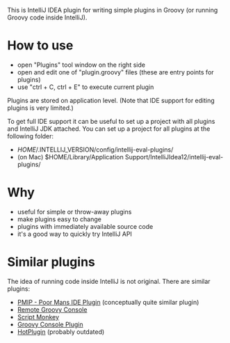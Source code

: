 This is IntelliJ IDEA plugin for writing simple plugins in Groovy (or running Groovy code inside IntelliJ).

How to use
===========
 - open "Plugins" tool window on the right side
 - open and edit one of "plugin.groovy" files (these are entry points for plugins)
 - use "ctrl + C, ctrl + E" to execute current plugin

Plugins are stored on application level.
(Note that IDE support for editing plugins is very limited.)


To get full IDE support it can be useful to set up a project with all plugins and IntelliJ JDK attached.
You can set up a project for all plugins at the following folder:
 - $HOME/.$INTELLIJ_VERSION/config/intellij-eval-plugins/
 - (on Mac) $HOME/Library/Application Support/IntelliJIdea12/intellij-eval-plugins/


Why
===
 - useful for simple or throw-away plugins
 - make plugins easy to change
 - plugins with immediately available source code
 - it's a good way to quickly try IntelliJ API


Similar plugins
===============
The idea of running code inside IntelliJ is not original. There are similar plugins:
 - [PMIP - Poor Mans IDE Plugin](http://plugins.intellij.net/plugin/?idea&pluginId=4571) (conceptually quite similar plugin)
 - [Remote Groovy Console](http://plugins.intellij.net/plugin/?id=5373)
 - [Script Monkey](http://plugins.intellij.net/plugin?pr=idea&pluginId=3674)
 - [Groovy Console Plugin](http://plugins.intellij.net/plugin?pr=idea&pluginId=4660)
 - [HotPlugin](http://plugins.intellij.net/plugin?pr=idea&pluginId=1020) (probably outdated)
